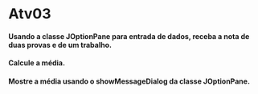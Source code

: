 # Atv03

#### Usando a classe JOptionPane para entrada de dados, receba a nota de duas provas e de um trabalho. 	

#### Calcule a média.

#### Mostre a média usando o showMessageDialog da classe JOptionPane.